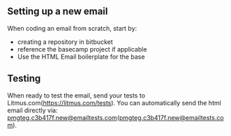 ## Setting up a new email

When coding an email from scratch, start by:
- creating a repository in bitbucket
- reference the basecamp project if applicable
- Use the HTML Email boilerplate for the base

## Testing

When ready to test the email, send your tests to Litmus.com(https://litmus.com/tests). You can automatically send the html email directly via: pmgteg.c3b417f.new@emailtests.com(pmgteg.c3b417f.new@emailtests.com).